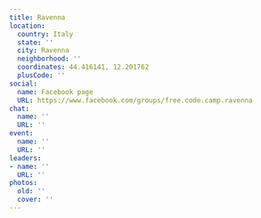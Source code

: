 ```yaml
---
title: Ravenna
location:
  country: Italy
  state: ''
  city: Ravenna
  neighborhood: ''
  coordinates: 44.416141, 12.201762
  plusCode: ''
social:
  name: Facebook page
  URL: https://www.facebook.com/groups/free.code.camp.ravenna
chat:
  name: ''
  URL: ''
event:
  name: ''
  URL: ''
leaders:
- name: ''
  URL: ''
photos:
  old: ''
  cover: ''
---
```

